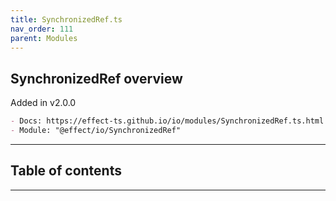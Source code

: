```yaml
---
title: SynchronizedRef.ts
nav_order: 111
parent: Modules
---
```


## SynchronizedRef overview

Added in v2.0.0

```md
- Docs: https://effect-ts.github.io/io/modules/SynchronizedRef.ts.html
- Module: "@effect/io/SynchronizedRef"
```

---

<h2 class="text-delta">Table of contents</h2>

---
